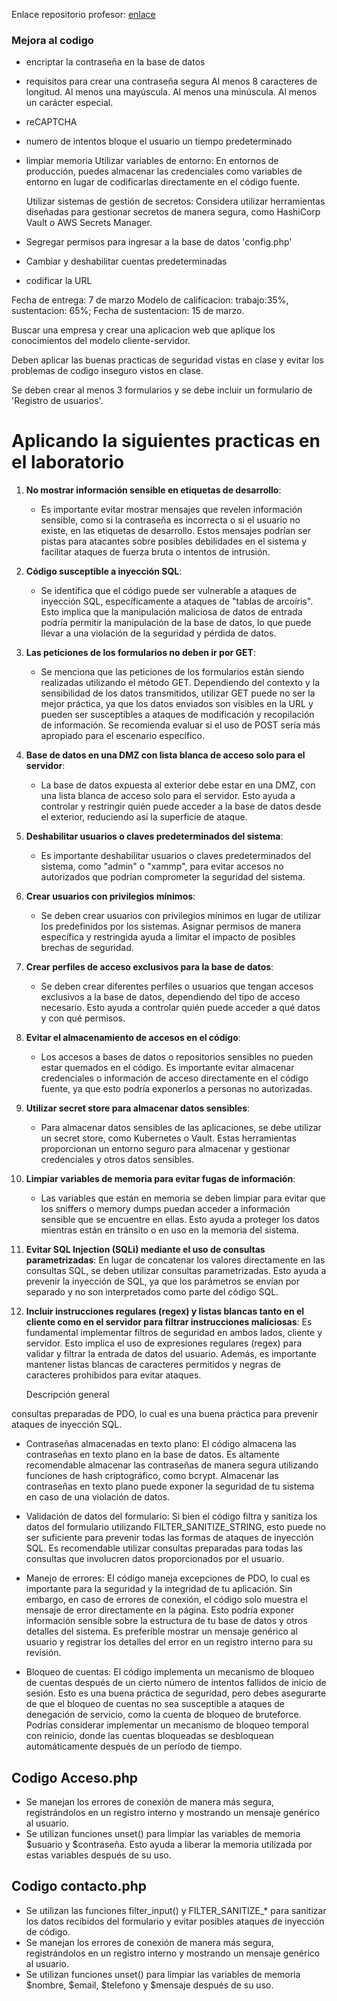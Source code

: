 Enlace repositorio profesor: [enlace](https://github.com/joseucarvajal/2024_01_sgd_dllo_sftw/tree/main/tareas/corte-1)

### Mejora al codigo


- encriptar la contraseña en la base de datos 
- requisitos para crear una contraseña segura
   Al menos 8 caracteres de longitud.
   Al menos una mayúscula.
   Al menos una minúscula.
   Al menos un carácter especial.
- reCAPTCHA
- numero de intentos bloque el usuario un tiempo predeterminado
- limpiar memoria 
   Utilizar variables de entorno: En entornos de producción, puedes almacenar las credenciales como variables de entorno en lugar de codificarlas directamente en el código fuente.

   Utilizar sistemas de gestión de secretos: Considera utilizar herramientas diseñadas para gestionar secretos de manera segura, como HashiCorp Vault o AWS Secrets Manager.
- Segregar permisos para ingresar a la base de datos 'config.php'
- Cambiar y deshabilitar cuentas predeterminadas
- codificar la URL 


Fecha de entrega: 7 de marzo
Modelo de calificacion: trabajo:35%, sustentacion: 65%;
Fecha de sustentacion: 15 de marzo.

Buscar una empresa y crear una aplicacion web que aplique los conocimientos
del modelo cliente-servidor.

Deben aplicar las buenas practicas de seguridad vistas en clase y evitar los problemas de codigo
inseguro vistos en clase.

Se deben crear al menos 3 formularios y se debe incluir un formulario de 'Registro de usuarios'.


# Aplicando la siguientes practicas en el laboratorio

1. **No mostrar información sensible en etiquetas de desarrollo**:
   
   - Es importante evitar mostrar mensajes que revelen información sensible, como si la contraseña es incorrecta o si el usuario no existe, en las etiquetas de desarrollo. Estos mensajes podrían ser pistas para atacantes sobre posibles debilidades en el sistema y facilitar ataques de fuerza bruta o intentos de intrusión.

2. **Código susceptible a inyección SQL**:
   
   - Se identifica que el código puede ser vulnerable a ataques de inyección SQL, específicamente a ataques de "tablas de arcoíris". Esto implica que la manipulación maliciosa de datos de entrada podría permitir la manipulación de la base de datos, lo que puede llevar a una violación de la seguridad y pérdida de datos.

3. **Las peticiones de los formularios no deben ir por GET**:
   
   - Se menciona que las peticiones de los formularios están siendo realizadas utilizando el método GET. Dependiendo del contexto y la sensibilidad de los datos transmitidos, utilizar GET puede no ser la mejor práctica, ya que los datos enviados son visibles en la URL y pueden ser susceptibles a ataques de modificación y recopilación de información. Se recomienda evaluar si el uso de POST sería más apropiado para el escenario específico.

4. **Base de datos en una DMZ con lista blanca de acceso solo para el servidor**:
   
   - La base de datos expuesta al exterior debe estar en una DMZ, con una lista blanca de acceso solo para el servidor. Esto ayuda a controlar y restringir quién puede acceder a la base de datos desde el exterior, reduciendo así la superficie de ataque.

5. **Deshabilitar usuarios o claves predeterminados del sistema**:
   
   - Es importante deshabilitar usuarios o claves predeterminados del sistema, como "admin" o "xammp", para evitar accesos no autorizados que podrían comprometer la seguridad del sistema.

6. **Crear usuarios con privilegios mínimos**:
   
   - Se deben crear usuarios con privilegios mínimos en lugar de utilizar los predefinidos por los sistemas. Asignar permisos de manera específica y restringida ayuda a limitar el impacto de posibles brechas de seguridad.

7. **Crear perfiles de acceso exclusivos para la base de datos**:
   
   - Se deben crear diferentes perfiles o usuarios que tengan accesos exclusivos a la base de datos, dependiendo del tipo de acceso necesario. Esto ayuda a controlar quién puede acceder a qué datos y con qué permisos.

8. **Evitar el almacenamiento de accesos en el código**:
   
   - Los accesos a bases de datos o repositorios sensibles no pueden estar quemados en el código. Es importante evitar almacenar credenciales o información de acceso directamente en el código fuente, ya que esto podría exponerlos a personas no autorizadas.

9. **Utilizar secret store para almacenar datos sensibles**:
   
   - Para almacenar datos sensibles de las aplicaciones, se debe utilizar un secret store, como Kubernetes o Vault. Estas herramientas proporcionan un entorno seguro para almacenar y gestionar credenciales y otros datos sensibles.

10. **Limpiar variables de memoria para evitar fugas de información**:
    
    - Las variables que están en memoria se deben limpiar para evitar que los sniffers o memory dumps puedan acceder a información sensible que se encuentre en ellas. Esto ayuda a proteger los datos mientras están en tránsito o en uso en la memoria del sistema.

11. **Evitar SQL Injection (SQLi) mediante el uso de consultas parametrizadas**: En lugar de concatenar los valores directamente en las consultas SQL, se deben utilizar consultas parametrizadas. Esto ayuda a prevenir la inyección de SQL, ya que los parámetros se envían por separado y no son interpretados como parte del código SQL.
    
12. **Incluir instrucciones regulares (regex) y listas blancas tanto en el cliente como en el servidor para filtrar instrucciones maliciosas**: Es fundamental implementar filtros de seguridad en ambos lados, cliente y servidor. Esto implica el uso de expresiones regulares (regex) para validar y filtrar la entrada de datos del usuario. Además, es importante mantener listas blancas de caracteres permitidos y negras de caracteres prohibidos para evitar ataques.

    Descripción general

consultas preparadas de PDO, lo cual es una buena práctica para prevenir ataques de inyección SQL. 

- Contraseñas almacenadas en texto plano: El código almacena las contraseñas en texto plano en la base de datos. Es altamente recomendable almacenar las contraseñas de manera segura utilizando funciones de hash criptográfico, como bcrypt. Almacenar las contraseñas en texto plano puede exponer la seguridad de tu sistema en caso de una violación de datos.

- Validación de datos del formulario: Si bien el código filtra y sanitiza los datos del formulario utilizando FILTER_SANITIZE_STRING, esto puede no ser suficiente para prevenir todas las formas de ataques de inyección SQL. Es recomendable utilizar consultas preparadas para todas las consultas que involucren datos proporcionados por el usuario.

- Manejo de errores: El código maneja excepciones de PDO, lo cual es importante para la seguridad y la integridad de tu aplicación. Sin embargo, en caso de errores de conexión, el código solo muestra el mensaje de error directamente en la página. Esto podría exponer información sensible sobre la estructura de tu base de datos y otros detalles del sistema. Es preferible mostrar un mensaje genérico al usuario y registrar los detalles del error en un registro interno para su revisión.

- Bloqueo de cuentas: El código implementa un mecanismo de bloqueo de cuentas después de un cierto número de intentos fallidos de inicio de sesión. Esto es una buena práctica de seguridad, pero debes asegurarte de que el bloqueo de cuentas no sea susceptible a ataques de denegación de servicio, como la cuenta de bloqueo de bruteforce. Podrías considerar implementar un mecanismo de bloqueo temporal con reinicio, donde las cuentas bloqueadas se desbloquean automáticamente después de un período de tiempo.


## Codigo Acceso.php

- Se manejan los errores de conexión de manera más segura, registrándolos en un registro interno y mostrando un mensaje genérico al usuario.
- Se utilizan funciones unset() para limpiar las variables de memoria $usuario y $contraseña. Esto ayuda a liberar la memoria utilizada por estas variables después de su uso.

## Codigo contacto.php

- Se utilizan las funciones filter_input() y FILTER_SANITIZE_* para sanitizar los datos recibidos del formulario y evitar posibles ataques de inyección de código.
- Se manejan los errores de conexión de manera más segura, registrándolos en un registro interno y mostrando un mensaje genérico al usuario.
- Se utilizan funciones unset() para limpiar las variables de memoria $nombre, $email, $telefono y $mensaje después de su uso.

